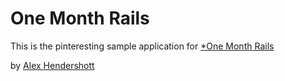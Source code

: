 # One Month Rails

This is the pinteresting sample application for [*One Month Rails](http://onemonthrails.com)

by [Alex Hendershott](http://alexhendershott.com)
